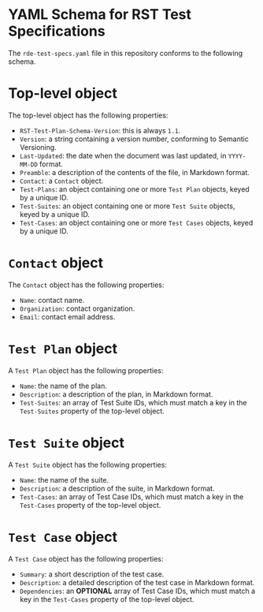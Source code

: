 # YAML Schema for RST Test Specifications

The `rde-test-specs.yaml` file in this repository conforms to the following schema.

# Top-level object

The top-level object has the following properties:

* `RST-Test-Plan-Schema-Version`: this is always `1.1`.
* `Version`: a string containing a version number, conforming to Semantic Versioning.
* `Last-Updated`: the date when the document was last updated, in `YYYY-MM-DD` format.
* `Preamble`: a description of the contents of the file, in Markdown format.
* `Contact`: a `Contact` object.
* `Test-Plans`: an object containing one or more `Test Plan` objects, keyed by a unique ID.
* `Test-Suites`: an object containing one or more `Test Suite` objects, keyed by a unique ID.
* `Test-Cases`: an object containing one or more `Test Cases` objects, keyed by a unique ID.

# `Contact` object

The `Contact` object has the following properties:

* `Name`: contact name.
* `Organization`: contact organization.
* `Email`: contact email address.

# `Test Plan` object

A `Test Plan` object has the following properties:

* `Name`: the name of the plan.
* `Description`: a description of the plan, in Markdown format.
* `Test-Suites`: an array of Test Suite IDs, which must match a key in the `Test-Suites` property of the top-level object.

# `Test Suite` object

A `Test Suite` object has the following properties:

* `Name`: the name of the suite.
* `Description`: a description of the suite, in Markdown format.
* `Test-Cases`: an array of Test Case IDs, which must match a key in the `Test-Cases` property of the top-level object.

# `Test Case` object

A `Test Case` object has the following properties:

* `Summary`: a short description of the test case.
* `Description`: a detailed description of the test case in Markdown format.
* `Dependencies`: an **OPTIONAL** array of Test Case IDs, which must match a key in the `Test-Cases` property of the top-level object.